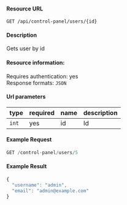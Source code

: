 #### Resource URL
`GET /api/control-panel/users/{id}`

#### Description
  Gets user by id

#### Resource information:
  Requires authentication: yes    
  Response formats: `JSON`

#### Url parameters
| type     | required | name                              | description
|----------|----------|-----------------------------------|-------------
| `int`    | yes      | id                                | Id


#### Example Request
```javascript
GET /control-panel/users/5
```

#### Example Result
```javascript
{
  "username": "admin",
  "email": "admin@example.com"
}
```